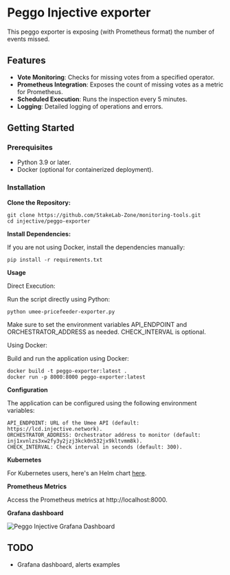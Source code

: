 # Peggo Injective exporter

This peggo exporter is exposing (with Prometheus format) the number of events missed.

## Features

- **Vote Monitoring**: Checks for missing votes from a specified operator.
- **Prometheus Integration**: Exposes the count of missing votes as a metric for Prometheus.
- **Scheduled Execution**: Runs the inspection every 5 minutes.
- **Logging**: Detailed logging of operations and errors.

## Getting Started

### Prerequisites

- Python 3.9 or later.
- Docker (optional for containerized deployment).

### Installation

**Clone the Repository:**
   
   ```
   git clone https://github.com/StakeLab-Zone/monitoring-tools.git
   cd injective/peggo-exporter
  ```
    
**Install Dependencies:**

If you are not using Docker, install the dependencies manually:
  ```
  pip install -r requirements.txt
  ```

**Usage**

Direct Execution:

Run the script directly using Python:
  ```
  python umee-pricefeeder-exporter.py
  ```

Make sure to set the environment variables API_ENDPOINT and ORCHESTRATOR_ADDRESS as needed. CHECK_INTERVAL is optional.

Using Docker:

Build and run the application using Docker:

```
docker build -t peggo-exporter:latest .
docker run -p 8000:8000 peggo-exporter:latest
```

**Configuration**

The application can be configured using the following environment variables:

    API_ENDPOINT: URL of the Umee API (default: https://lcd.injective.network).
    ORCHESTRATOR_ADDRESS: Orchestrator address to monitor (default: inj1xvnlzs3xw2fy3y2jzj3kck0n532jx9kltvmm8k).
    CHECK_INTERVAL: Check interval in seconds (default: 300).

**Kubernetes**

For Kubernetes users, here's an Helm chart [here](https://github.com/StakeLab-Zone/StakeLab/tree/main/Charts/peggo-exporter).

**Prometheus Metrics**

Access the Prometheus metrics at http://localhost:8000.

**Grafana dashboard**

![Peggo Injective Grafana Dashboard](../injective/grafana/peggo-injective-grafana.jpg)

## TODO

- Grafana dashboard, alerts examples

